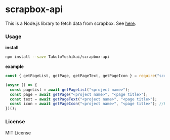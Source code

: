 # scrapbox-api
This is a Node.js library to fetch data from scrapbox.
See [here](https://scrapbox.io/help-jp/API).

### Usage
**install**
```bash
npm install --save TakutoYoshikai/scrapbox-api
```

**example**
```javascript
const { getPageList, getPage, getPageText, getPageIcon } = require("scrapbox-api");

(async () => {
  const pageList = await getPageList("<project name>");
  const page = await getPage("<project name>", "<page title>");
  const text = await getPageText("<project name>", "<page title>");
  const icon = await getPageIcon("<project name>", "<page title>"); //Buffer
})();
```

### License
MIT License
